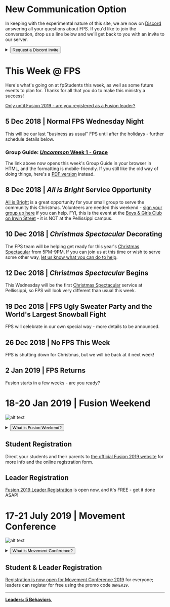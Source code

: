 # New Communication Option  
In keeping with the experimental nature of this site, we are now on [Discord](https://discordapp.com) answering all your questions about FPS. If you'd like to join the conversation, drop us a line below and we'll get back to you with an invite to our server.  

<details>
  <summary><button type="button" class="btn btn-default btn-sm">Request a Discord Invite</button></summary>
  <form name="Discord-Request" netlify>
  	<br>Name: <input type="text" name="Leader"><br><br>
    I lead
    <select name="Grade">
      <option value="6th Grade">6th</option>
      <option value="7th Grade">7th</option>
      <option value="8th Grade">8th</option>
      <option value="9th Grade">9th</option>
      <option value="10th Grade">10th</option>
      <option value="11th Grade">11th</option>
      <option value="12th Grade">12th</option>
    </select>
    Grade
    <select name="Gender">
      <option value="Guys">Guys</option>
      <option value="Gals">Gals</option>
    </select><br><br>
    Send my invite via...<br>
    <input type="radio" name="SendBy" value="Email"> Email: <input type="email" name="Address"><br>
    <input type="radio" name="SendBy" value="Text"> Text Message: <input type="tel" name="Number" pattern="[0-9]{3}-[0-9]{3}-[0-9]{4}"> <i>Format: 123-456-7890</i><br><br>
    <div netlify-recaptcha></div>
    <button type="submit">Send Request Now</button>
  </form>
</details>  

# This Week @ FPS  
Here's what's going on at fpStudents this week, as well as some future events to plan for. Thanks for all that you do to make this ministry a success!  

<!-- HIDE HOST HOME STUFF UNTIL CERTAIN WE'RE ALL DONE

<a class="btn btn-danger btn-block" href="#30-nov-2018-fusion-host-home-registration-deadline" role="button">Only <b><span id="MyTimer"></span></b> until the Fusion 2019 Host Home Registration Deadline!</a>

## 30 Nov 2018 | Fusion Host Home Registration Deadline  
Fusion 2019 is earlier in the year than in the past, so it's super important that leaders secure host homes as early as possible. Let us know where your group is staying at the [Fusion 2019 Host Home Registration](https://docs.google.com/forms/d/e/1FAIpQLSdXV04WAgmCv1IVQsg0SbhXDg8JXIhdhzvgeh-BPC3PSPSrBQ/viewform?c=0&w=1&usp=mail_form_link) page.

-->

<!-- set class to 'btn-primary' to make it blue & 'btn-danger' to make it red -->
<a class="btn btn-primary btn-block" href="#18-20-jan-2019-fusion-weekend" role="button">Only <b><span id="MyTimer"></span></b> until Fusion 2019 - are you registered as a Fusion leader?</a>

## 5 Dec 2018 | Normal FPS Wednesday Night  
This will be our last "business as usual" FPS until after the holidays - further schedule details below.  

### Group Guide: [*Uncommon* Week 1 - Grace](guide.htm)  
The link above now opens this week's Group Guide in your browser in HTML, and the formatting is mobile-friendly. If you still like the old way of doing things, here's a [PDF version](guide.pdf) instead.  

## 8 Dec 2018 | *All is Bright* Service Opportunity  
[All is Bright](https://faithpromise.org/events/all-is-bright) is a great opportunity for your small group to serve the community this Christmas. Volunteers are needed this weekend - [sign your group up here](http://signup.com/go/fUgREBy) if you can help. FYI, this is the event at the [Boys & Girls Club on Irwin Street](https://goo.gl/maps/g4QEnm3nUNr) - it is NOT at the Pellissippi campus.

## 10 Dec 2018 | *Christmas Spectacular* Decorating  
The FPS team will be helping get ready for this year's [Christmas Spectacular](https://www.fpchristmas.com/) from 5PM-9PM. If you can join us at this time or wish to serve some other way, [let us know what you can do to help](https://faithpromise.typeform.com/to/rb0Doe).  

## 12 Dec 2018 | *Christmas Spectacular* Begins  
This Wednesday will be the first [Christmas Spectacular](https://www.fpchristmas.com/) service at Pellissippi, so FPS will look very different than usual this week.  

## 19 Dec 2018 | FPS Ugly Sweater Party and the World's Largest Snowball Fight  
FPS will celebrate in our own special way - more details to be announced.  

## 26 Dec 2018 | No FPS This Week  
FPS is shutting down for Christmas, but we will be back at it next week!

## 2 Jan 2019 | FPS Returns  
Fusion starts in a few weeks - are you ready?  

# 18-20 Jan 2019 | Fusion Weekend  
![alt text](https://d16gqslxckkrrx.cloudfront.net/resized/480/images/events/fusion-2019-tall.jpg "Fusion 2019 Logo")
<details>
  <summary><button type="button" class="btn btn-default btn-xs">What is Fusion Weekend?</button></summary>
  <h4>Fusion is an overnight weekend retreat that begins on Friday evening and ends on Sunday afternoon. Leaders and students will stay in a local host home for fellowship, small group time, meals, and some sleep each night. Music, worship, speaker messages, and just-for-fun events are experienced Friday night and throughout the day Saturday. The weekend closes out on Sunday at your local Faith Promise campus.</h4>
</details>  

## Student Registration  
Direct your students and their parents to [the official Fusion 2019 website](http://fpstudents.org/events/fusion-2019) for more info and the online registration form.  

## Leader Registration  
[Fusion 2019 Leader Registration](https://my.faithpromise.org/portal/get_form.aspx?id=bad6d912-5be3-4035-8018-f97b6930be56) is open now, and it's FREE - get it done ASAP!  

# 17-21 July 2019 | Movement Conference  
![alt text](https://d16gqslxckkrrx.cloudfront.net/resized/480/images/events/movement-conference-2019-tall.jpg "Movement 2019 Logo")
<details>
  <summary><button type="button" class="btn btn-default btn-xs">What is Movement Conference?</button></summary>
  <h4>Movement is a three day conference where students from across the state of Tennessee are encouraged and inspired to join the movement and take it back to their schools and communities. Students will experience incredible worship and music, be inspired by world-class communicators, and have a ton of fun with hundreds of other students. An awakening is coming to our nation, and we believe it will start right here, right now - will you join the Movement?</h4>
</details>  

## Student & Leader Registration
[Registration is now open for Movement Conference 2019](https://movementconf.com/) for everyone; leaders can register for free using the promo code `OWNER19`.

<!--End of Markdown Content-->
<script src="scripts.js"></script>

<!--Bottom Page Nav Buttons-->
<hr>
<a class="btn btn-default btn-sm" href="/leaders" role="button"><b>Leaders: 5 Behaviors</b>&nbsp;<i class="fa fa-arrow-right"></i></a>
